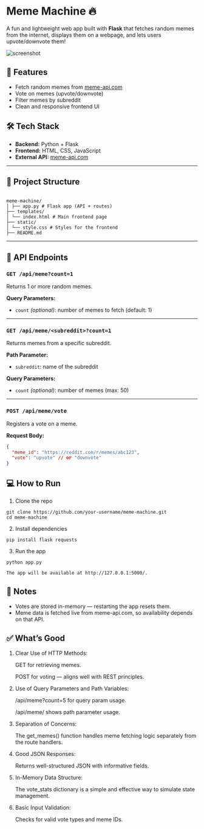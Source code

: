 # Meme Machine 🔥

A fun and lightweight web app built with **Flask** that fetches random memes from the internet, displays them on a webpage, and lets users upvote/downvote them!

![screenshot](https://user-images.githubusercontent.com/your-placeholder/screenshot.png) <!-- Replace with actual image if you have one -->

## 🚀 Features

- Fetch random memes from [meme-api.com](https://meme-api.com/)
- Vote on memes (upvote/downvote)
- Filter memes by subreddit
- Clean and responsive frontend UI

## 🛠️ Tech Stack

- **Backend:** Python + Flask
- **Frontend:** HTML, CSS, JavaScript
- **External API:** [meme-api.com](https://meme-api.com/)

---

## 📁 Project Structure

```

meme-machine/
│ ├── app.py # Flask app (API + routes)
├── templates/
│ └── index.html # Main frontend page
├── static/
│ └── style.css # Styles for the frontend
├── README.md

```


---

## 🧪 API Endpoints

### `GET /api/meme?count=1`
Returns 1 or more random memes.

**Query Parameters:**
- `count` *(optional)*: number of memes to fetch (default: 1)

---

### `GET /api/meme/<subreddit>?count=1`
Returns memes from a specific subreddit.

**Path Parameter:**
- `subreddit`: name of the subreddit

**Query Parameters:**
- `count` *(optional)*: number of memes (max: 50)

---

### `POST /api/meme/vote`
Registers a vote on a meme.

**Request Body:**
```json
{
  "meme_id": "https://reddit.com/r/memes/abc123",
  "vote": "upvote" // or "downvote"
}
```

## 💻 How to Run
1. Clone the repo
```
git clone https://github.com/your-username/meme-machine.git
cd meme-machine
```
2. Install dependencies
```
pip install flask requests
```
3. Run the app
```
python app.py

The app will be available at http://127.0.0.1:5000/.
```

## 📝 Notes

- Votes are stored in-memory — restarting the app resets them.
- Meme data is fetched live from meme-api.com, so availability depends on that API.

## ✅ What’s Good

1.    Clear Use of HTTP Methods:

        GET for retrieving memes.

        POST for voting — aligns well with REST principles.

2.    Use of Query Parameters and Path Variables:

        /api/meme?count=5 for query param usage.

        /api/meme/<subreddit> shows path parameter usage.

3.    Separation of Concerns:

        The get_memes() function handles meme fetching logic separately from the route handlers.

4.    Good JSON Responses:

        Returns well-structured JSON with informative fields.

5.    In-Memory Data Structure:

        The vote_stats dictionary is a simple and effective way to simulate state management.

6.    Basic Input Validation:

        Checks for valid vote types and meme IDs.
